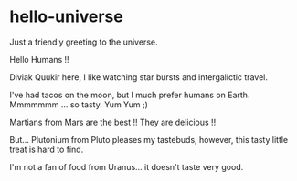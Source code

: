 # hello-universe
Just a friendly greeting to the universe. 

Hello Humans !!

Diviak Quukir here, I like watching star bursts and intergalictic travel.

I've had tacos on the moon, but I much prefer humans on Earth. 
Mmmmmmm ... so tasty.  Yum Yum ;) 

Martians from Mars are the best !!  They are delicious !!

But... Plutonium from Pluto pleases my tastebuds, however, this tasty little treat is hard to find.

I'm not a fan of food from Uranus... it doesn't taste very good.
